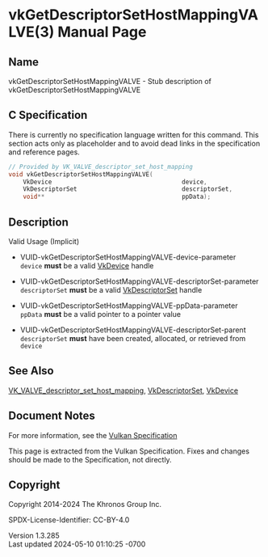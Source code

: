 # vkGetDescriptorSetHostMappingVALVE(3) Manual Page

## Name

vkGetDescriptorSetHostMappingVALVE - Stub description of
vkGetDescriptorSetHostMappingVALVE



## <a href="#_c_specification" class="anchor"></a>C Specification

There is currently no specification language written for this command.
This section acts only as placeholder and to avoid dead links in the
specification and reference pages.

``` c
// Provided by VK_VALVE_descriptor_set_host_mapping
void vkGetDescriptorSetHostMappingVALVE(
    VkDevice                                    device,
    VkDescriptorSet                             descriptorSet,
    void**                                      ppData);
```

## <a href="#_description" class="anchor"></a>Description

Valid Usage (Implicit)

- <a href="#VUID-vkGetDescriptorSetHostMappingVALVE-device-parameter"
  id="VUID-vkGetDescriptorSetHostMappingVALVE-device-parameter"></a>
  VUID-vkGetDescriptorSetHostMappingVALVE-device-parameter  
  `device` **must** be a valid [VkDevice](https://registry.khronos.org/vulkan/specs/1.3-extensions/man/html/VkDevice.html) handle

- <a
  href="#VUID-vkGetDescriptorSetHostMappingVALVE-descriptorSet-parameter"
  id="VUID-vkGetDescriptorSetHostMappingVALVE-descriptorSet-parameter"></a>
  VUID-vkGetDescriptorSetHostMappingVALVE-descriptorSet-parameter  
  `descriptorSet` **must** be a valid
  [VkDescriptorSet](https://registry.khronos.org/vulkan/specs/1.3-extensions/man/html/VkDescriptorSet.html) handle

- <a href="#VUID-vkGetDescriptorSetHostMappingVALVE-ppData-parameter"
  id="VUID-vkGetDescriptorSetHostMappingVALVE-ppData-parameter"></a>
  VUID-vkGetDescriptorSetHostMappingVALVE-ppData-parameter  
  `ppData` **must** be a valid pointer to a pointer value

- <a href="#VUID-vkGetDescriptorSetHostMappingVALVE-descriptorSet-parent"
  id="VUID-vkGetDescriptorSetHostMappingVALVE-descriptorSet-parent"></a>
  VUID-vkGetDescriptorSetHostMappingVALVE-descriptorSet-parent  
  `descriptorSet` **must** have been created, allocated, or retrieved
  from `device`

## <a href="#_see_also" class="anchor"></a>See Also

[VK_VALVE_descriptor_set_host_mapping](https://registry.khronos.org/vulkan/specs/1.3-extensions/man/html/VK_VALVE_descriptor_set_host_mapping.html),
[VkDescriptorSet](https://registry.khronos.org/vulkan/specs/1.3-extensions/man/html/VkDescriptorSet.html), [VkDevice](https://registry.khronos.org/vulkan/specs/1.3-extensions/man/html/VkDevice.html)

## <a href="#_document_notes" class="anchor"></a>Document Notes

For more information, see the <a
href="https://registry.khronos.org/vulkan/specs/1.3-extensions/html/vkspec.html#vkGetDescriptorSetHostMappingVALVE"
target="_blank" rel="noopener">Vulkan Specification</a>

This page is extracted from the Vulkan Specification. Fixes and changes
should be made to the Specification, not directly.

## <a href="#_copyright" class="anchor"></a>Copyright

Copyright 2014-2024 The Khronos Group Inc.

SPDX-License-Identifier: CC-BY-4.0

Version 1.3.285  
Last updated 2024-05-10 01:10:25 -0700
